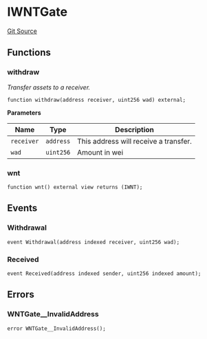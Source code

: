 # IWNTGate
[Git Source](https://github.com/ContractLabs/foundry-bountykinds-contract/blob/67e6855d3beabdf242cc0b51d9e53b087a5235b9/src/oz-custom/presets/token/interfaces/IWNTGate.sol)


## Functions
### withdraw

*Transfer assets to a receiver.*


```solidity
function withdraw(address receiver, uint256 wad) external;
```
**Parameters**

|Name|Type|Description|
|----|----|-----------|
|`receiver`|`address`|This address will receive a transfer.|
|`wad`|`uint256`|Amount in wei|


### wnt


```solidity
function wnt() external view returns (IWNT);
```

## Events
### Withdrawal

```solidity
event Withdrawal(address indexed receiver, uint256 wad);
```

### Received

```solidity
event Received(address indexed sender, uint256 indexed amount);
```

## Errors
### WNTGate__InvalidAddress

```solidity
error WNTGate__InvalidAddress();
```

